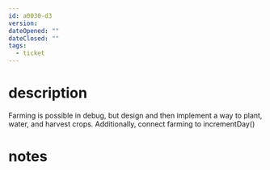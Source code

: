 ```yaml
---
id: a0030-d3
version: 
dateOpened: ""
dateClosed: ""
tags:
  - ticket
---
```

# description
Farming is possible in debug, but design and then implement a way to plant, water, and harvest crops.
Additionally, connect farming to incrementDay()
# notes
